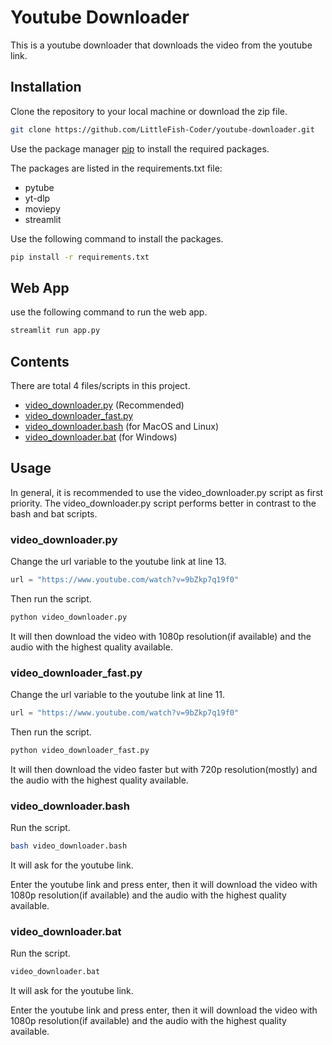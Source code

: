 # Youtube Downloader

This is a youtube downloader that downloads the video from the youtube link.

## Installation

Clone the repository to your local machine or download the zip file.

```bash
git clone https://github.com/LittleFish-Coder/youtube-downloader.git
```

Use the package manager [pip](https://pip.pypa.io/en/stable/) to install the required packages.

The packages are listed in the requirements.txt file:

- pytube
- yt-dlp
- moviepy
- streamlit

Use the following command to install the packages.

```bash
pip install -r requirements.txt
```

## Web App

use the following command to run the web app.

```bash
streamlit run app.py
```

## Contents

There are total 4 files/scripts in this project.

- [video_downloader.py](#video_downloaderpy) (Recommended)
- [video_downloader_fast.py](#video__downloader_fastpy)
- [video_downloader.bash](#video__downloaderbash) (for MacOS and Linux)
- [video_downloader.bat](#video_downloaderbat) (for Windows)

## Usage

In general, it is recommended to use the video_downloader.py script as first priority.
The video_downloader.py script performs better in contrast to the bash and bat scripts.

### video_downloader.py

Change the url variable to the youtube link at line 13.

```python
url = "https://www.youtube.com/watch?v=9bZkp7q19f0"
```

Then run the script.

```bash
python video_downloader.py
```

It will then download the video with 1080p resolution(if available) and the audio with the highest quality available.

### video_downloader_fast.py

Change the url variable to the youtube link at line 11.

```python
url = "https://www.youtube.com/watch?v=9bZkp7q19f0"
```

Then run the script.

```bash
python video_downloader_fast.py
```

It will then download the video faster but with 720p resolution(mostly) and the audio with the highest quality available.

### video_downloader.bash

Run the script.

```bash
bash video_downloader.bash
```

It will ask for the youtube link.

Enter the youtube link and press enter, then it will download the video with 1080p resolution(if available) and the audio with the highest quality available.

### video_downloader.bat

Run the script.

```bash
video_downloader.bat
```

It will ask for the youtube link.

Enter the youtube link and press enter, then it will download the video with 1080p resolution(if available) and the audio with the highest quality available.
